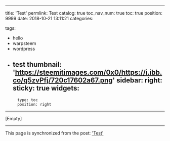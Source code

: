 
---
title: 'Test'
permlink: Test
catalog: true
toc_nav_num: true
toc: true
position: 9999
date: 2018-10-21 13:11:21
categories:

tags:
- hello
- warpsteem
- wordpress
- test
thumbnail: 'https://steemitimages.com/0x0/https://i.ibb.co/q5zvPfj/720c17602a67.png'
sidebar:
    right:
        sticky: true
widgets:
    -
        type: toc
        position: right
---


[Empty]

- - -

This page is synchronized from the post: ['Test'](https://steempeak.com/@jacobyu/255-255-hj-kr-english)

